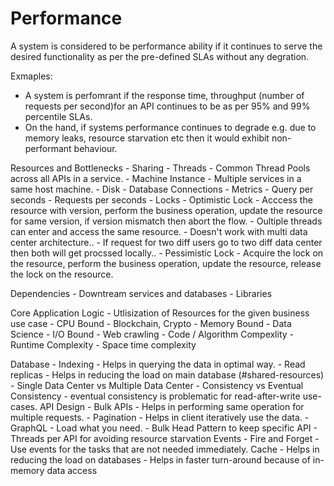 # Performance

A system is considered to be performance ability if it continues to serve the desired functionality as per the pre-defined SLAs without any degration.

Exmaples:
 - A system is perfomrant if the response time, throughput (number of requests per second)for an API continues to be as per 95% and 99% percentile SLAs.
 - On the hand, if systems performance continues to degrade e.g. due to memory leaks, resource starvation etc then it would exhibit non-performant behaviour.


Resources and Bottlenecks
    - Sharing
        - Threads - Common Thread Pools across all APIs in a service.
        - Machine Instance  - Multiple services in a same host machine.
        - Disk
        - Database Connections
    - Metrics
        - Query per seconds
        - Requests per seconds
    - Locks
        - Optimistic Lock
	        - Acccess the resource with version, perform the business operation, update the resource for same version,  if version mismatch then abort the flow.
	    - Oultiple threads can enter and access the same resource.
	    - Doesn't work with multi data center architecture..
	        - If request for two diff users go to two diff data center then both will get procssed locally..
        - Pessimistic Lock
            - Acquire the lock on the resource, perform the business operation, update the resource, release the lock on the resource.
        

Dependencies
    - Downtream services and databases
    - Libraries

Core Application Logic
    - Utlisization of Resources for the given business use case
        - CPU Bound - Blockchain, Crypto
        - Memory Bound - Data Science
        - I/O Bound - Web crawling
    - Code / Algorithm Compexlity
        - Runtime Complexity
        - Space time complexity

Database
    - Indexing - Helps in querying the data in optimal way.
    - Read replicas - Helps in reducing the load on main database (#shared-resources)
    - Single Data Center vs Multiple Data Center
    - Consistency vs Eventual Consistency
        - eventual consistency is problematic for read-after-write use-cases.
API Design
    - Bulk APIs - Helps in performing same operation for multiple requests.
    - Pagination - Helps in client iteratively use the data.
    - GraphQL - Load what you need.
    - Bulk Head Pattern to keep specific API
	    - Threads per API for avoiding resource starvation
Events
    - Fire and Forget
	    - Use events for the tasks that are not needed immediately.
Cache
    -  Helps in reducing the load on databases
    -  Helps in faster turn-around because of in-memory data access
